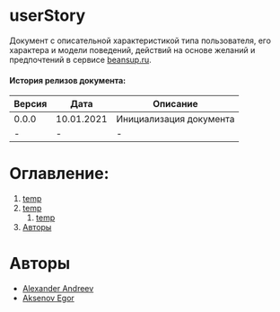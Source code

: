 # userStory

Документ с описательной характеристикой типа пользователя, его характера и модели поведений, действий на основе желаний и предпочтений в сервисе [beansup.ru](beansup.ru).

#### История релизов документа:
| Версия | Дата | Описание |
| ------ | ------ | ------ |
| 0.0.0 | 10.01.2021 | Инициализация документа |
| - | - | - |

# Оглавление:
1. [temp](#temp)
2. [temp](#temp)
    1. [temp](#temp)
3. [Авторы](#авторы)

# Авторы
 - [Alexander Andreev](https://github.com/AndreevAA)
 - [Aksenov Egor](https://github.com/01Flame10)

